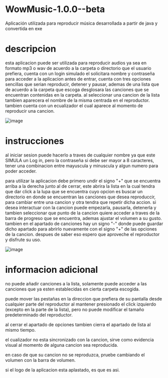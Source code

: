 # WowMusic-1.0.0--beta
Aplicación utilizada para reproducir música desarrollada a partir de java y convertida en exe

 # descripcion
 esta aplicacion puede ser utilizada para reproducir audios ya sea en formato mp3 o wav de acuerdo a la carpeta o directorio que el usuario prefiera, cuenta con un login simulado el solicitara nombre y contraseña para acceder a la aplicacion antes de entrar, cuenta con tres opciones sencillas que serian reproducir, detener y pausar, ademas de una lista que de acuerdo a la carpeta que escoga desglosara las canciones que se encuentran contenidas en la carpeta. al seleccionar una cancion de la lista tambien aparecera el nombre de la misma centrada en el reproductor. tambien cuenta con un ecualizador el cual aparece al momento de reproducir una cancion.

 ![image](https://github.com/Marcosjac/WowMusic-1.0.0--beta/assets/143372433/09603cb0-ca16-4778-820c-38a2f05206b8)


# instrucciones
al iniciar sesion puede hacerlo a traves de cualquier nombre ya que este SIMULA un Log in, pero la contraseña si debe ser mayor a 8 caracteres, tener una combinacion entre mayuscula y minuscula y algun numero para poder acceder.

para utilizar la aplicacion debe primero undir el signo "+" que se encuentra arriba a la derecha junto al de cerrar, este abrira la lista en la cual tendra que dar click a la lupa que se encuentra cuyo opcion es buscar un directorio en donde se encuentran las canciones que desea reproduccir, para cambiar entre una cancion y otra tendra que repetir dicha accion. si desea interactuar con la cancion puede empezarla, pausarla, detenerla y tambien seleccionar que punto de la cancion quiere acceder a traves de la barra de progreso que se encuentra, ademas ajustar el volumen a su gusto. tambien en el apartado de canciones hay un signo "-" donde puede guardar dicho apartado para abrirlo nuevamente con el signo "+" de las opciones de la cancion. despues de saber eso espero que aproveche el reproductor y disfrute su uso.

![image](https://github.com/Marcosjac/WowMusic-1.0.0--beta/assets/143372433/d9c31873-e2ae-4050-8de4-5f103118b48f)


# informacion adicional
no puede añadir canciones a la lista, solamente puede acceder a las canciones que ya esten establecidas en cierta carpeta escogida.

puede mover las pestañas en la direccion que prefiera de su pantalla desde cualquier parte del reproductor al mantener presionado el click izquierdo (excepto en la parte de la lista), pero no puede modificar el tamaño predeterminado del reproductor.

al cerrar el apartado de opciones tambien cierra el apartado de lista al mismo tiempo.

el cualizador no esta sincronizado con la cancion, sirve como evidencia visual al momento de alguna cancion sea reproducida.

en caso de que su cancion no se reproduzca, pruebe cambiando el volumen con la barra de volumen.

si el logo de la aplicacion esta aplastado, es que es asi.
